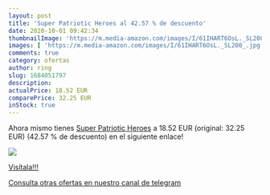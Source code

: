 ```yaml
---
layout: post
title: 'Super Patriotic Heroes al 42.57 % de descuento'
date: 2020-10-01 09:42:34
thumbnailImage: 'https://m.media-amazon.com/images/I/61IHART6OsL._SL200_.jpg'
images: [ 'https://m.media-amazon.com/images/I/61IHART6OsL._SL200_.jpg' ]
comments: true
category: ofertas
author: ring
slug: 1684051797
description:
actualPrice: 18.52 EUR
comparePrice: 32.25 EUR
inStock: true
---
```


Ahora mismo tienes [Super Patriotic Heroes](https://www.amazon.com/dp/1684051797/?tag=redken08-20) a 18.52 EUR (original: 32.25 EUR) (42.57 %  de descuento) en el siguiente enlace!

[![](https://m.media-amazon.com/images/I/61IHART6OsL._SL200_.jpg)](https://www.amazon.com/dp/1684051797/?tag=redken08-20)

[Visítala!!!](https://www.amazon.com/dp/1684051797/?tag=redken08-20)

[Consulta otras ofertas en nuestro canal de telegram](https://t.me/s/ofertas25)

